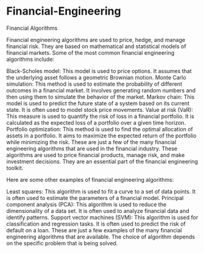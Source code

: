 # Financial-Engineering
Financial Algorithms


Financial engineering algorithms are used to price, hedge, and manage financial risk. They are based on mathematical and statistical models of financial markets. Some of the most common financial engineering algorithms include:

Black-Scholes model: This model is used to price options. It assumes that the underlying asset follows a geometric Brownian motion.
Monte Carlo simulation: This method is used to estimate the probability of different outcomes in a financial market. It involves generating random numbers and then using them to simulate the behavior of the market.
Markov chain: This model is used to predict the future state of a system based on its current state. It is often used to model stock price movements.
Value at risk (VaR): This measure is used to quantify the risk of loss in a financial portfolio. It is calculated as the expected loss of a portfolio over a given time horizon.
Portfolio optimization: This method is used to find the optimal allocation of assets in a portfolio. It aims to maximize the expected return of the portfolio while minimizing the risk.
These are just a few of the many financial engineering algorithms that are used in the financial industry. These algorithms are used to price financial products, manage risk, and make investment decisions. They are an essential part of the financial engineering toolkit.

Here are some other examples of financial engineering algorithms:

Least squares: This algorithm is used to fit a curve to a set of data points. It is often used to estimate the parameters of a financial model.
Principal component analysis (PCA): This algorithm is used to reduce the dimensionality of a data set. It is often used to analyze financial data and identify patterns.
Support vector machines (SVM): This algorithm is used for classification and regression tasks. It is often used to predict the risk of default on a loan.
These are just a few examples of the many financial engineering algorithms that are available. The choice of algorithm depends on the specific problem that is being solved.

